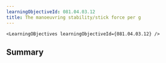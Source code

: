 ```yaml
---
learningObjectiveId: 081.04.03.12
title: The manoeuvring stability/stick force per g
---
```


```tsx eval
<LearningOBjectives learningObjectiveId={081.04.03.12} />
```

## Summary
